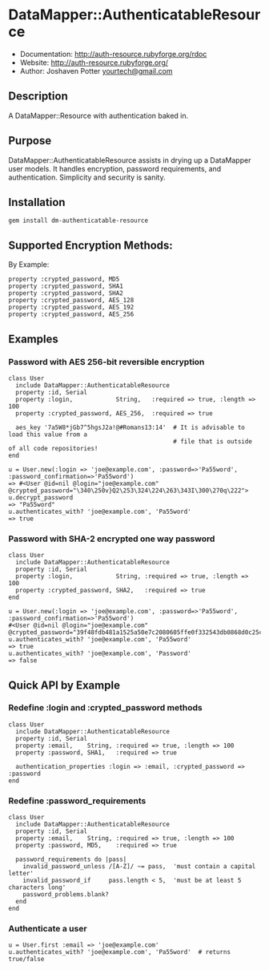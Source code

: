 # DataMapper::AuthenticatableResource
* Documentation:  http://auth-resource.rubyforge.org/rdoc
* Website:        http://auth-resource.rubyforge.org/
* Author:         Joshaven Potter <yourtech@gmail.com>

## Description
A DataMapper::Resource with authentication baked in.

## Purpose
DataMapper::AuthenticatableResource assists in drying up a DataMapper user models.  It handles encryption, password 
requirements, and authentication.  Simplicity and security is sanity.

## Installation
    gem install dm-authenticatable-resource

## Supported Encryption Methods:

By Example:

    property :crypted_password, MD5
    property :crypted_password, SHA1
    property :crypted_password, SHA2
    property :crypted_password, AES_128
    property :crypted_password, AES_192
    property :crypted_password, AES_256
    
## Examples

### Password with AES 256-bit reversible encryption
    class User
      include DataMapper::AuthenticatableResource
      property :id, Serial
      property :login,            String,   :required => true, :length => 100
      property :crypted_password, AES_256,  :required => true
    
      aes_key '7a5W8*jGb7^5hgsJ2a!@#Romans13:14'  # It is advisable to load this value from a 
                                                  # file that is outside of all code repositories!
    end
    
    u = User.new(:login => 'joe@example.com', :password=>'Pa55word', :password_confirmation=>'Pa55word')
    => #<User @id=nil @login="joe@example.com" @crypted_password="\340\250v}Q2\253\324\224\263\343I\300\270q\222">
    u.decrypt_password
    => "Pa55word"
    u.authenticates_with? 'joe@example.com', 'Pa55word'
    => true
### Password with SHA-2 encrypted one way password
    class User
      include DataMapper::AuthenticatableResource
      property :id, Serial
      property :login,            String, :required => true, :length => 100
      property :crypted_password, SHA2,   :required => true
    end
    
    u = User.new(:login => 'joe@example.com', :password=>'Pa55word', :password_confirmation=>'Pa55word')
    #<User @id=nil @login="joe@example.com" @crypted_password="39f48fdb481a1525a50e7c2080605ffe0f332543db0868d0c25ceb545472038d">
    u.authenticates_with? 'joe@example.com', 'Pa55word'
    => true
    u.authenticates_with? 'joe@example.com', 'Password'
    => false

## Quick API by Example
### Redefine :login and :crypted_password methods 
    class User
      include DataMapper::AuthenticatableResource
      property :id, Serial
      property :email,    String, :required => true, :length => 100
      property :password, SHA1,   :required => true

      authentication_properties :login => :email, :crypted_password => :password      
    end

### Redefine :password_requirements
    class User
      include DataMapper::AuthenticatableResource
      property :id, Serial
      property :email,    String, :required => true, :length => 100
      property :password, MD5,    :required => true

      password_requirements do |pass|
        invalid_password_unless /[A-Z]/ ~= pass,  'must contain a capital letter'
        invalid_password_if     pass.length < 5,  'must be at least 5 characters long'
        password_problems.blank?
      end
    end

### Authenticate a user
    u = User.first :email => 'joe@example.com'
    u.authenticates_with? 'joe@example.com', 'Pa55word'  # returns true/false
